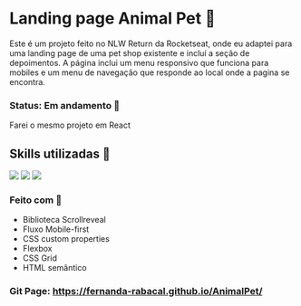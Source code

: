 # Landing page Animal Pet  🚀



Este é um projeto feito no NLW Return da Rocketseat, onde eu adaptei para uma landing page de uma pet shop existente e incluí a seção de depoimentos. A página inclui um menu responsivo que funciona para mobiles e um menu de navegação que responde ao local onde a pagina se encontra.

### Status: Em andamento 🚧
Farei o mesmo projeto em React

## Skills utilizadas  🧰
<img src="https://img.shields.io/badge/HTML5-E34F26?style=for-the-badge&logo=html5&logoColor=white">  <img src="https://img.shields.io/badge/CSS3-1572B6?style=for-the-badge&logo=css3&logoColor=white"> <img src="https://img.shields.io/badge/JavaScript-323330?style=for-the-badge&logo=javascript&logoColor=F7DF1E">

### Feito com 🔨

 - Biblioteca Scrollreveal
 - Fluxo Mobile-first
 - CSS custom properties
 - Flexbox
 - CSS Grid
 - HTML semântico

### Git Page: https://fernanda-rabacal.github.io/AnimalPet/
